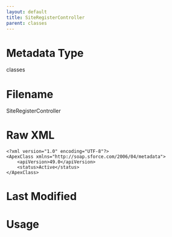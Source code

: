 ```yaml
---
layout: default
title: SiteRegisterController
parent: classes
---
```

# Metadata Type
classes


# Filename 
SiteRegisterController


# Raw XML
```
<?xml version="1.0" encoding="UTF-8"?>
<ApexClass xmlns="http://soap.sforce.com/2006/04/metadata">
    <apiVersion>49.0</apiVersion>
    <status>Active</status>
</ApexClass>
```


# Last Modified


# Usage
